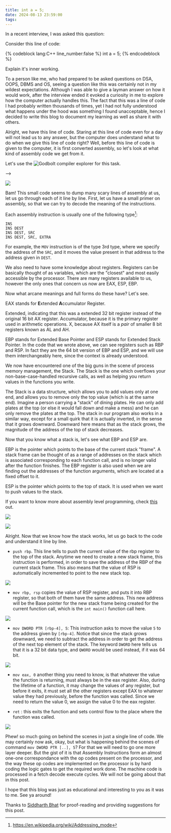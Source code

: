 ```yaml
---
title: int a = 5;
date: 2024-08-13 23:59:00
tags:
---
```





In a recent interview, I was asked this question:


Consider this line of code:


{% codeblock  lang:C++ line_number:false     %}
           int a = 5;
{% endcodeblock %}


Explain it's inner working.


To a person like me, who had prepared to be asked questions on DSA, OOPS, DBMS and OS, seeing a question like this was certainly not in my wildest expectations. Although I was able to give a layman answer on how it would work, after the interview ended it evoked a curiosity in me to explore how the computer actually handles this. The fact that this was a line of code I had probably written thousands of times, yet I had not fully understood what happens under the hood was something I found unacceptable, hence I decided to write this blog to document my learning as well as share it with others.


Alright, we have this line of code. Staring at this line of code even for a day will not lead us to any answer, but the computer does understand what to do when we give this line of code right? Well, before this line of code is given to the computer, it is first converted assembly, so let's look at what kind of assembly code we get from it.


Let's use the ![Godbolt](https://godbolt.org/) compiler explorer for this task.
<!--
![](img1.png)


<!-- ![[Pasted image 20240812181516.png]] -->
<!--
Hmm, interesting. This line of code only translates to one assembly instruction, and we have made no progress into getting our answer either, again getting
another line single of code, which we do not understand the working of.


We know that the current code will not compile due to the absence of main function, what if we put this line inside a main funtion? --> -->


<!-- %%
Also let us remind ourselves, this is not the only way to create an integer variable, there is one more way by doing the memory allocation at runtime, let us see what it gives. %%


%%  -->
<!-- Ohh, trying to do dynamic memory allocation seems to fail, and  if we dig around deeper, we see that it is a language limitation https://stackoverflow.com/a/3025142. That is okay, since we do not care about its staticness, let us do it inside the main function. %% -->






<!-- ![[Pasted image 20240812185105.png]] -->


![](img2.png)




Bam! This small code seems to dump many scary lines of assembly at us, let us go through each of it line by line. First, let us have a small primer on assembly, so that we can try to decode the meaning of the instructions.


<!--
%%
Each assembly instruction is usually one of the following type:
```INS OP1 OP2 OP3``` where ```INS``` specifies the type of instruction being given, and ```OP1, OP2, OP3``` are the operands being operated on. Some instructions may take only one operand, while others may take zero or all three operands too.
%% -->


Each assembly instruction is usually one of the following type[^1]:
```
INS
INS DEST
INS DEST, SRC
INS DEST, SRC, EXTRA
```


For example, the ```MOV``` instruction is of the type 3rd type, where we specify the address of the ```SRC```, and it moves the value present in that address to the address given in ```DEST```.


We also need to have some knowledge about registers. Registers can be basically thought of as variables, which are the "closest" and most easily accessible by the processor. There are many registers available to us, however the only ones that concern us now are EAX, ESP, EBP.


Now what arcane meanings and full forms do these have? Let's see.


EAX stands for **E**xtended **A**ccumulator Register.


Extended, indicating that this was a extended 32 bit register instead of the original 16 bit AX register.
Accumulator, because it is the primary register used in arithmetic operations.
X, because AX itself is a *pair* of smaller 8 bit registers known as AL and AH.


<!-- %%The other 3 registers in the first 4 registers have similar names too, but in the interest of not over loading with new information and not being able to process the important information, I will not mention them here. Interested people can check it out here: https://stackoverflow.com/questions/892928/why-are-x86-registers-named-the-way-they-are.
%% -->




EBP stands for Extended Base Pointer and ESP stands for Extended Stack Pointer. In the code that we wrote above, we can see registers such as RBP and RSP. In fact they are the 64 bit version of EBP and ESP, and we will use them interchangeably here, since the context is already understood.


We now have encountered one of the big guns in the scene of process memory management, the Stack. The Stack is the one which overflows your non-base-case-handled recursive calls, as well as helping you return values in the functions you write. 


The Stack is a data structure, which allows you to add values only at one end, and allows you to remove only the top value (which is at the same end). Imagine a person carrying a "stack" of dining plates. He can only add plates at the top (or else it would fall down and make a mess) and he can only remove the plates at the top. The stack in our program also works in a similar way, except for a small quirk that it is actually inverted, in the sense that it grows downward. Downward here means that as the stack grows, the magnitude of the address of the top of stack decreases.






Now that you know what a stack is, let's see what EBP and ESP are.


EBP is the pointer which points to the base of the current stack "frame". A stack frame can be thought of as a range of addresses on the stack which is associated corresponding to each function call, and is no longer valid after the function finishes. The EBP register is also used when we are finding out the addresses of the function arguments, which are located at a fixed offset to it.


ESP is the pointer which points to the top of stack. It is used when we want to push values to the stack.


If you want to know more about assembly level programming, check [this](https://www.cs.dartmouth.edu/~sergey/cs258/tiny-guide-to-x86-assembly.pdf) out.


![](img3.png)


![](img4.png)




Alright. Now that we know how the stack works, let us go back to the code and understand it line by line.


-  ```push rbp```. This line tells to push the current value of the rbp register to the top of the stack. Anytime we need to create a new stack frame, this instruction is performed, in order to save the address of the RBP of the current stack frame. This also means that the value of RSP is automatically incremented to point to the new stack top.


![](img5.png)




-  ```mov rbp, rsp``` copies the value of RSP register, and puts it into RBP register, so that both of them have the same address. This new address will be the Base pointer for the new stack frame being created for the current function call, which is the ```int main()``` function call here. 


![](img6.png)




- ```mov DWORD PTR [rbp-4], 5```: This instruction asks to move the value ```5``` to the address given by ```[rbp-4]```. Notice that since the stack grows downward, we need to subtract the address in order to get the address of the next top element of the stack.  The keyword ```DWORD``` here tells us that it is a 32 bit data type, and ```QWORD``` would be used instead, if it was 64 bit.


![](img7.png)




- ```mov eax, 0``` another thing you need to know, is that whatever the value the function is returning, must always be in the eax register. Also, during the lifetime of a function, it may change the values of any register, but before it exits, it must set all the other registers except EAX to whatever value they had previously, before the function was called. Since we need to return the value 0, we assign the value 0 to the eax register.






- ```ret``` : this exits the function and sets control flow to the place where the function was called.


![](img9.png)




Phew! so much going on behind the scenes in just a single line of code. We may certainly now ask, okay, but what is happening behind the scenes of command ```mov DWORD PTR [..], 5```? For that we will need to go one more layer deeper. But the gist of it is that Assembly Instructions form an almost one-one correspondance with the op codes present on the processor, and the way these op codes are implemented on the processor is by hard coding the logic gates to get the required work done. The machine code is processed in a fetch decode execute cycles. We will not be going about that in this post.




I hope that this blog was just as educational and interesting to you as it was to me. See ya around!


Thanks to [Siddharth Bhat](https://www.linkedin.com/in/siddharth-bhat-a0bbb1255/) for proof-reading and providing suggestions for this post.


[^1]: https://en.wikipedia.org/wiki/Addressing_mode













